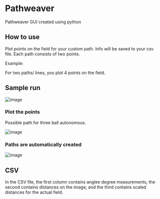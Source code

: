 # Pathweaver

Pathweaver GUI created using python 

## How to use

Plot points on the field for your custom path. Info will be saved to your csv file. Each path consists of two points. 

Example: 

For two paths/ lines, you plot 4 points on the field. 

## Sample run 

![image](https://user-images.githubusercontent.com/74515743/161401945-02fd691a-2ed7-4616-92a5-e5b58109a457.png)

### Plot the points 

Possible path for three ball autonomous. 

![image](https://user-images.githubusercontent.com/74515743/161401985-e0fafc75-63c9-4337-bc6e-e83b0dcc036d.png)

### Paths are automatically created

![image](https://user-images.githubusercontent.com/74515743/161402006-7d926d9f-a1cf-4118-9351-6a406a62391e.png)


## CSV

In the CSV file, the first column contains anglee degree measurements, the second contains distances on the image, and the third contains scaled distances for the actual field. 




